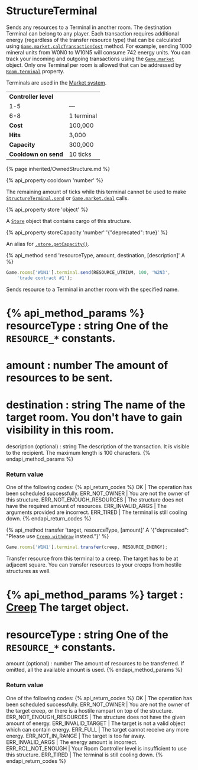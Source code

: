 # StructureTerminal

<img src="img/terminal.png" alt="" align="right" />

Sends any resources to a Terminal in another room. The destination Terminal can belong to any player. 
Each transaction requires additional energy (regardless of the transfer resource type) that can be 
calculated using [`Game.market.calcTransactionCost`](#Game.market.calcTransactionCost) method. 
For example, sending 1000 mineral units from W0N0 to W10N5 will consume 742 energy units. 
You can track your incoming and outgoing transactions using the [`Game.market`](#Game.market) object. 
Only one Terminal per room is allowed that can be addressed by [`Room.terminal`](#Room.terminal) property.

Terminals are used in the [Market system](/market.html).

<table class="table gameplay-info">
    <tbody>
    <tr>
        <td colspan="2"><strong>Controller level</strong></td>
    </tr>
    <tr>
        <td>1-5</td>
        <td>—</td>
    </tr>
    <tr>
        <td>6-8</td>
        <td>1 terminal</td>
    </tr>
    <tr>
        <td><strong>Cost</strong></td>
        <td>100,000</td>
    </tr>
    <tr>
        <td><strong>Hits</strong></td>
        <td>3,000</td>
    </tr>
    <tr>
        <td><strong>Capacity</strong></td>
        <td>300,000</td>
    </tr>
    <tr>
        <td><strong>Cooldown on send</strong></td>
        <td>10 ticks</td>
    </tr>
    </tbody>
</table> 

{% page inherited/OwnedStructure.md %}

{% api_property cooldown 'number' %}

The remaining amount of ticks while this terminal cannot be used to make [`StructureTerminal.send`](#StructureTerminal.send) or [`Game.market.deal`](#Game.market.deal) calls.


{% api_property store 'object' %}

A [`Store`](#Store) object that contains cargo of this structure.


{% api_property storeCapacity 'number' '{"deprecated": true}' %}
                                                                              
An alias for [`.store.getCapacity()`](#Store.getCapacity).

{% api_method send 'resourceType, amount, destination, [description]' A %}

```javascript
Game.rooms['W1N1'].terminal.send(RESOURCE_UTRIUM, 100, 'W2N3',
	'trade contract #1');
```

Sends resource to a Terminal in another room with the specified name.

{% api_method_params %}
resourceType : string
One of the <code>RESOURCE_*</code> constants.
===
amount : number
The amount of resources to be sent.
===
destination : string
The name of the target room. You don't have to gain visibility in this room.
===
description (optional) : string
The description of the transaction. It is visible to the recipient. The maximum length is 100 characters.
{% endapi_method_params %}


### Return value

One of the following codes:
{% api_return_codes %}
OK | The operation has been scheduled successfully.
ERR_NOT_OWNER | You are not the owner of this structure.
ERR_NOT_ENOUGH_RESOURCES | The structure does not have the required amount of resources.
ERR_INVALID_ARGS | The arguments provided are incorrect.
ERR_TIRED | The terminal is still cooling down. 
{% endapi_return_codes %}



{% api_method transfer 'target, resourceType, [amount]' A '{"deprecated": "Please use [`Creep.withdraw`](#Creep.withdraw) instead."}' %}

```javascript
Game.rooms['W1N1'].terminal.transfer(creep, RESOURCE_ENERGY);
```

Transfer resource from this terminal to a creep. The target has to be at adjacent square. You can transfer resources to your creeps from hostile structures as well.

{% api_method_params %}
target : <a href="#Creep">Creep</a>
The target object.
===
resourceType : string
One of the <code>RESOURCE_*</code> constants.
===
amount (optional) : number
The amount of resources to be transferred. If omitted, all the available amount is used.
{% endapi_method_params %}


### Return value

One of the following codes:
{% api_return_codes %}
OK | The operation has been scheduled successfully.
ERR_NOT_OWNER | You are not the owner of the target creep, or there is a hostile rampart on top of the structure.
ERR_NOT_ENOUGH_RESOURCES | The structure does not have the given amount of energy.
ERR_INVALID_TARGET | The target is not a valid object which can contain energy.
ERR_FULL | The target cannot receive any more energy.
ERR_NOT_IN_RANGE | The target is too far away.
ERR_INVALID_ARGS | The energy amount is incorrect.
ERR_RCL_NOT_ENOUGH | Your Room Controller level is insufficient to use this structure.
ERR_TIRED | The terminal is still cooling down.
{% endapi_return_codes %}


